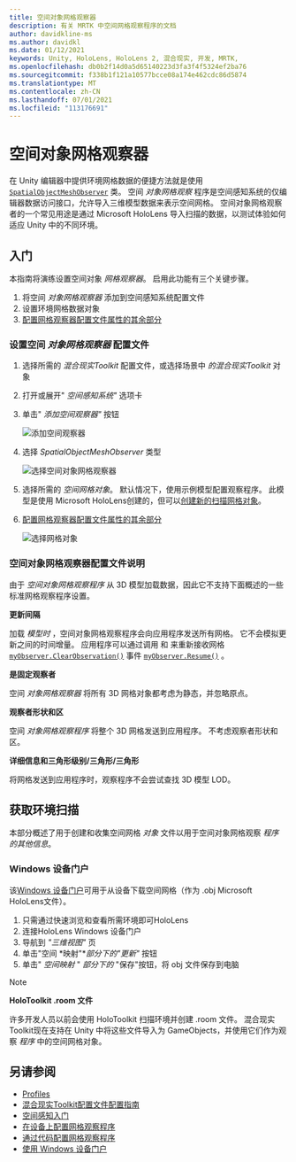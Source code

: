 ```yaml
---
title: 空间对象网格观察器
description: 有关 MRTK 中空间网格观察程序的文档
author: davidkline-ms
ms.author: davidkl
ms.date: 01/12/2021
keywords: Unity, HoloLens, HoloLens 2, 混合现实, 开发, MRTK,
ms.openlocfilehash: db0b2f14d0a5d65140223d3fa3f4f5324ef2ba76
ms.sourcegitcommit: f338b1f121a10577bcce08a174e462cdc86d5874
ms.translationtype: MT
ms.contentlocale: zh-CN
ms.lasthandoff: 07/01/2021
ms.locfileid: "113176691"
---
```

# <a name="spatial-object-mesh-observer"></a>空间对象网格观察器

在 Unity 编辑器中提供环境网格数据的便捷方法就是使用 [`SpatialObjectMeshObserver`](xref:Microsoft.MixedReality.Toolkit.SpatialObjectMeshObserver.SpatialObjectMeshObserver) 类。 空间 *对象网格观察* 程序是空间感知系统的仅编辑器数据访问接口，[](spatial-awareness-getting-started.md)允许导入三维模型数据来表示空间网格。 空间对象网格观察者的一个常见用途是通过 Microsoft HoloLens 导入扫描的数据，以测试体验如何适应 Unity 中的不同环境。

## <a name="getting-started"></a>入门

本指南将演练设置空间对象 *网格观察器*。 启用此功能有三个关键步骤。

1. 将空间 *对象网格观察器* 添加到空间感知系统配置文件
1. 设置环境网格数据对象
1. [配置网格观察器配置文件属性的其余部分](configuring-spatial-awareness-mesh-observer.md)

### <a name="set-up-a-spatial-object-mesh-observer-profile"></a>设置空间 *对象网格观察器* 配置文件

1. 选择所需的 *混合现实Toolkit* 配置文件，或选择场景中 *的混合现实Toolkit* 对象
1. 打开或展开" *空间感知系统"* 选项卡
1. 单击" *添加空间观察器"* 按钮

    ![添加空间观察器](../images/spatial-awareness/AddObserver.png)

1. 选择 *SpatialObjectMeshObserver* 类型

    ![选择空间对象网格观察器](../images/spatial-awareness/SelectObjectObserver.png)

1. 选择所需的 *空间网格对象*。 默认情况下，使用示例模型配置观察程序。 此模型是使用 Microsoft HoloLens创建的，但可以[创建新的扫描网格对象](#acquiring-environment-scans)。
1. [配置网格观察器配置文件属性的其余部分](configuring-spatial-awareness-mesh-observer.md)

    ![选择网格对象](../images/spatial-awareness/ObjectObserverProfile.png)

### <a name="spatial-object-mesh-observer-profile-notes"></a>空间对象网格观察器配置文件说明

由于 *空间对象网格观察程序* 从 3D 模型加载数据，因此它不支持下面概述的一些标准网格观察程序设置。

**更新间隔**

加载  *模型时* ，空间对象网格观察程序会向应用程序发送所有网格。 它不会模拟更新之间的时间增量。 应用程序可以通过调用 和 来重新接收网格 [`myObserver.ClearObservation()`](xref:Microsoft.MixedReality.Toolkit.SpatialAwareness.IMixedRealitySpatialAwarenessObserver.ClearObservations) 事件 [`myObserver.Resume()`](xref:Microsoft.MixedReality.Toolkit.SpatialAwareness.IMixedRealitySpatialAwarenessObserver.Resume) 。

**是固定观察者**

空间 *对象网格观察器* 将所有 3D 网格对象都考虑为静态，并忽略原点。

**观察者形状和区**

空间  *对象网格观察程序* 将整个 3D 网格发送到应用程序。 不考虑观察者形状和区。

**详细信息和三角形级别/三角形/三角形**

将网格发送到应用程序时，观察程序不会尝试查找 3D 模型 LOD。

## <a name="acquiring-environment-scans"></a>获取环境扫描

本部分概述了用于创建和收集空间网格 *对象* 文件以用于空间对象网格观察 *程序 的其他信息*。

### <a name="windows-device-portal"></a>Windows 设备门户

该[Windows 设备门户](/windows/mixed-reality/using-the-windows-device-portal)可用于从设备下载空间网格（作为 .obj Microsoft HoloLens文件）。

1. 只需通过快速浏览和查看所需环境即可HoloLens
1. 连接HoloLens Windows 设备门户
1. 导航到 *"三维视图"* 页
1. 单击"空间 *映射"**部分下的"更新"* 按钮
1. 单击" *空间映射* " *部分下的* "保存"按钮，将 obj 文件保存到电脑

> [!NOTE]
> **HoloToolkit .room 文件**
>
> 许多开发人员以前会使用 HoloToolkit 扫描环境并创建 .room 文件。 混合现实Toolkit现在支持在 Unity 中将这些文件导入为 GameObjects，并使用它们作为观察 *程序* 中的空间网格对象。

## <a name="see-also"></a>另请参阅

- [Profiles](../profiles/profiles.md)
- [混合现实Toolkit配置文件配置指南](../../configuration/mixed-reality-configuration-guide.md)
- [空间感知入门](spatial-awareness-getting-started.md)
- [在设备上配置网格观察程序](configuring-spatial-awareness-mesh-observer.md)
- [通过代码配置网格观察程序](usage-guide.md)
- [使用 Windows 设备门户](/windows/mixed-reality/using-the-windows-device-portal)

